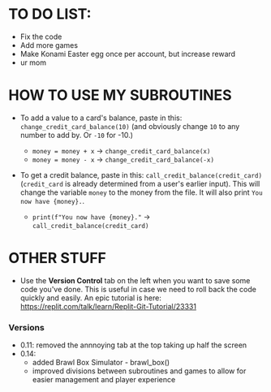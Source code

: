 # TO DO LIST:
- Fix the code
- Add more games
- Make Konami Easter egg once per account, but increase reward
- ur mom


# HOW TO USE MY SUBROUTINES
- To add a value to a card's balance, paste in this: `change_credit_card_balance(10)` (and obviously change `10` to any number to add by. Or `-10` for -10.)
  - `money = money + x` → `change_credit_card_balance(x)`
  - `money = money - x` → `change_credit_card_balance(-x)`

- To get a credit balance, paste in this: 
`call_credit_balance(credit_card)` (`credit_card` is already determined from a user's earlier input). This will change the variable `money` to the money from the file. It will also print `You now have {money}.`.
  - `print(f"You now have {money}."` → `call_credit_balance(credit_card)`

# OTHER STUFF
- Use the **Version Control** tab on the left when you want to save some code you've done. This is useful in case we need to roll back the code quickly and easily. An epic tutorial is here: https://replit.com/talk/learn/Replit-Git-Tutorial/23331

### Versions
- 0.11: removed the annnoying tab at the top taking up half the screen
- 0.14:
  - added Brawl Box Simulator - brawl_box()
  - improved divisions between subroutines and games to allow for easier management and player experience